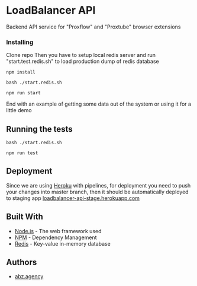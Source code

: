 # LoadBalancer API

Backend API service for "Proxflow" and "Proxtube" browser extensions

### Installing

Clone repo
Then you have to setup local redis server and run "start.test.redis.sh" 
 to load production dump of redis database
```
npm install
```

```
bash ./start.redis.sh
```

```
npm run start
```

End with an example of getting some data out of the system or using it for a little demo

## Running the tests
```
bash ./start.redis.sh
```
```
npm run test
```

## Deployment

Since we are using [Heroku](https://dashboard.heroku.com/) with pipelines, for deployment 
you need to push your changes into master branch, then it should be automatically deployed to staging app
[loadbalancer-api-stage.herokuapp.com](https://loadbalancer-api-stage.herokuapp.com)

## Built With

* [Node.js](https://nodejs.org/en/docs/) - The web framework used
* [NPM](https://www.npmjs.com/) - Dependency Management
* [Redis](https://redis.io/) - Key-value in-memory database


## Authors

* [abz.agency](https://abz.agency)
